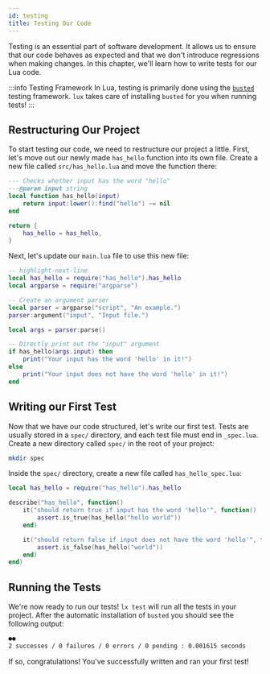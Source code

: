 ```yaml
---
id: testing
title: Testing Our Code
---
```


Testing is an essential part of software development. It allows us to ensure
that our code behaves as expected and that we don't introduce regressions when
making changes. In this chapter, we'll learn how to write tests for our Lua
code.

:::info Testing Framework
In Lua, testing is primarily done using the
[`busted`](https://github.com/lunarmodules/busted) testing framework.
`lux` takes care of installing `busted` for you when running tests!
:::

## Restructuring Our Project

To start testing our code, we need to restructure our project a little. First, let's
move out our newly made `has_hello` function into its own file. Create a new file
called `src/has_hello.lua` and move the function there:

```lua title="src/has_hello.lua"
--- Checks whether input has the word "hello"
---@param input string
local function has_hello(input)
    return input:lower():find("hello") ~= nil
end

return {
    has_hello = has_hello,
}
```

Next, let's update our `main.lua` file to use this new file:

```lua title="src/main.lua"
-- highlight-next-line
local has_hello = require("has_hello").has_hello
local argparse = require("argparse")

-- Create an argument parser
local parser = argparse("script", "An example.")
parser:argument("input", "Input file.")

local args = parser:parse()

-- Directly print out the "input" argument
if has_hello(args.input) then
    print("Your input has the word 'hello' in it!")
else
    print("Your input does not have the word 'hello' in it!")
end
```

## Writing our First Test

Now that we have our code structured, let's write our first test. Tests are usually stored in
a `spec/` directory, and each test file must end in `_spec.lua`. Create a new
directory called `spec/` in the root of your project:

```sh
mkdir spec
```

Inside the `spec/` directory, create a new file called `has_hello_spec.lua`:

```lua title="spec/has_hello_spec.lua"
local has_hello = require("has_hello").has_hello

describe("has_hello", function()
    it("should return true if input has the word 'hello'", function()
        assert.is_true(has_hello("hello world"))
    end)

    it("should return false if input does not have the word 'hello'", function()
        assert.is_false(has_hello("world"))
    end)
end)
```

## Running the Tests

We're now ready to run our tests! `lx test` will run all the tests in your
project. After the automatic installation of `busted` you should see the following output:

```sh title="lx test"
●●
2 successes / 0 failures / 0 errors / 0 pending : 0.001615 seconds
```

If so, congratulations! You've successfully written and ran your first test!
